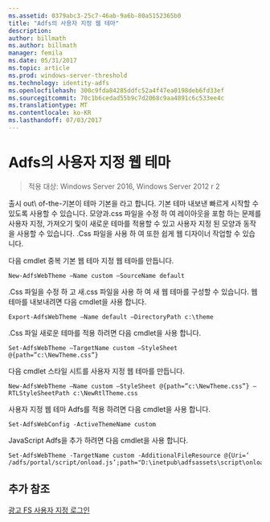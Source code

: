 ```yaml
---
ms.assetid: 0379abc3-25c7-46ab-9a6b-80a5152365b0
title: "Adfs의 사용자 지정 웹 테마"
description: 
author: billmath
ms.author: billmath
manager: femila
ms.date: 05/31/2017
ms.topic: article
ms.prod: windows-server-threshold
ms.technology: identity-adfs
ms.openlocfilehash: 300c9fda84285ddfc52a4f47ea0198deb6fd33ef
ms.sourcegitcommit: 70c1b6cedad55b9c7d2068c9aa4891c6c533ee4c
ms.translationtype: MT
ms.contentlocale: ko-KR
ms.lasthandoff: 07/03/2017
---
```

# <a name="custom-web-themes-in-ad-fs"></a>Adfs의 사용자 지정 웹 테마 

>적용 대상: Windows Server 2016, Windows Server 2012 r 2

출시 out\ of\-the\-기본이 테마 기본을 라고 합니다. 기본 테마 내보낸 빠르게 시작할 수 있도록 사용할 수 있습니다. 모양과.css 파일을 수정 하 여 레이아웃을 포함 하는 문제를 사용자 지정, 가져오기 및이 새로운 테마를 적용할 수 있고 사용자 지정 된 모양과 동작을 사용할 수 있습니다. .Css 파일을 사용 하 여 또한 쉽게 웹 디자이너 작업할 수 있습니다.  
  
다음 cmdlet 중복 기본 웹 테마 지정 웹 테마를 만듭니다.  
  
  
`New-AdfsWebTheme –Name custom –SourceName default ` 

  
.Css 파일을 수정 하 고 새.css 파일을 사용 하 여 새 웹 테마를 구성할 수 있습니다. 웹 테마를 내보내려면 다음 cmdlet을 사용 합니다.  
  

    Export-AdfsWebTheme –Name default –DirectoryPath c:\theme  

  
.Css 파일 새로운 테마를 적용 하려면 다음 cmdlet을 사용 합니다.  
  

    Set-AdfsWebTheme –TargetName custom –StyleSheet @{path=”c:\NewTheme.css”}  
  
  
다음 cmdlet 스타일 시트를 사용자 지정 웹 테마를 만듭니다.  
  
  
`New-AdfsWebTheme –Name custom –StyleSheet @{path=”c:\NewTheme.css”} –RTLStyleSheetPath c:\NewRtlTheme.css ` 
  
  
  
사용자 지정 웹 테마 Adfs를 적용 하려면 다음 cmdlet을 사용 합니다.  
  

`Set-AdfsWebConfig -ActiveThemeName custom`  

  
JavaScript Adfs을 추가 하려면 다음 cmdlet을 사용 합니다.  
  
 
    Set-AdfsWebTheme -TargetName custom -AdditionalFileResource @{Uri=’ /adfs/portal/script/onload.js’;path="D:\inetpub\adfsassets\script\onload.js"}  


## <a name="additional-references"></a>추가 참조 
[광고 FS 사용자 지정 로그인](AD-FS-user-sign-in-customization.md)  
